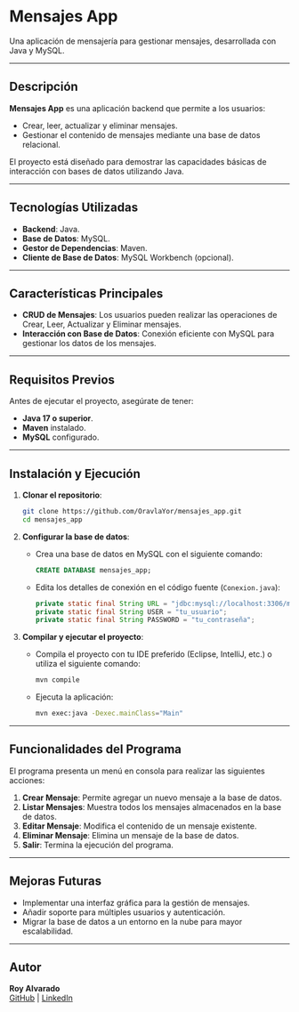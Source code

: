 # Mensajes App

Una aplicación de mensajería para gestionar mensajes, desarrollada con Java y MySQL.

---

## Descripción

**Mensajes App** es una aplicación backend que permite a los usuarios:

- Crear, leer, actualizar y eliminar mensajes.
- Gestionar el contenido de mensajes mediante una base de datos relacional.

El proyecto está diseñado para demostrar las capacidades básicas de interacción con bases de datos utilizando Java.

---

## Tecnologías Utilizadas

- **Backend**: Java.
- **Base de Datos**: MySQL.
- **Gestor de Dependencias**: Maven.
- **Cliente de Base de Datos**: MySQL Workbench (opcional).

---

## Características Principales

- **CRUD de Mensajes**: Los usuarios pueden realizar las operaciones de Crear, Leer, Actualizar y Eliminar mensajes.
- **Interacción con Base de Datos**: Conexión eficiente con MySQL para gestionar los datos de los mensajes.

---

## Requisitos Previos

Antes de ejecutar el proyecto, asegúrate de tener:

- **Java 17 o superior**.
- **Maven** instalado.
- **MySQL** configurado.

---

## Instalación y Ejecución

1. **Clonar el repositorio**:

   ```bash
   git clone https://github.com/OravlaYor/mensajes_app.git
   cd mensajes_app
   ```

2. **Configurar la base de datos**:

   - Crea una base de datos en MySQL con el siguiente comando:
     ```sql
     CREATE DATABASE mensajes_app;
     ```
   - Edita los detalles de conexión en el código fuente (`Conexion.java`):
     ```java
     private static final String URL = "jdbc:mysql://localhost:3306/mensajes_app";
     private static final String USER = "tu_usuario";
     private static final String PASSWORD = "tu_contraseña";
     ```

3. **Compilar y ejecutar el proyecto**:

   - Compila el proyecto con tu IDE preferido (Eclipse, IntelliJ, etc.) o utiliza el siguiente comando:
     ```bash
     mvn compile
     ```
   - Ejecuta la aplicación:
     ```bash
     mvn exec:java -Dexec.mainClass="Main"
     ```

---

## Funcionalidades del Programa

El programa presenta un menú en consola para realizar las siguientes acciones:

1. **Crear Mensaje**: Permite agregar un nuevo mensaje a la base de datos.
2. **Listar Mensajes**: Muestra todos los mensajes almacenados en la base de datos.
3. **Editar Mensaje**: Modifica el contenido de un mensaje existente.
4. **Eliminar Mensaje**: Elimina un mensaje de la base de datos.
5. **Salir**: Termina la ejecución del programa.

---

## Mejoras Futuras

- Implementar una interfaz gráfica para la gestión de mensajes.
- Añadir soporte para múltiples usuarios y autenticación.
- Migrar la base de datos a un entorno en la nube para mayor escalabilidad.

---

## Autor

**Roy Alvarado**\
[GitHub](https://github.com/OravlaYor) | [LinkedIn](https://www.linkedin.com/in/royalvarodr/)

